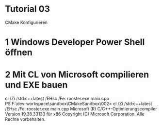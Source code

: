# Tutorial 03
CMake Konfigurieren

# 1 Windows Developer Power Shell öffnen

# 2 Mit CL von Microsoft compilieren und EXE bauen
cl /Zi /std:c++latest /EHsc /Fe: rooster.exe main.cpp<br>
PS F:\dev-workspace\sandbox\CMakeSandbox\002> cl /Zi /std:c++latest /EHsc /Fe: rooster.exe main.cpp
Microsoft (R) C/C++-Optimierungscompiler Version 19.38.33133 für x86
Copyright (C) Microsoft Corporation. Alle Rechte vorbehalten.

